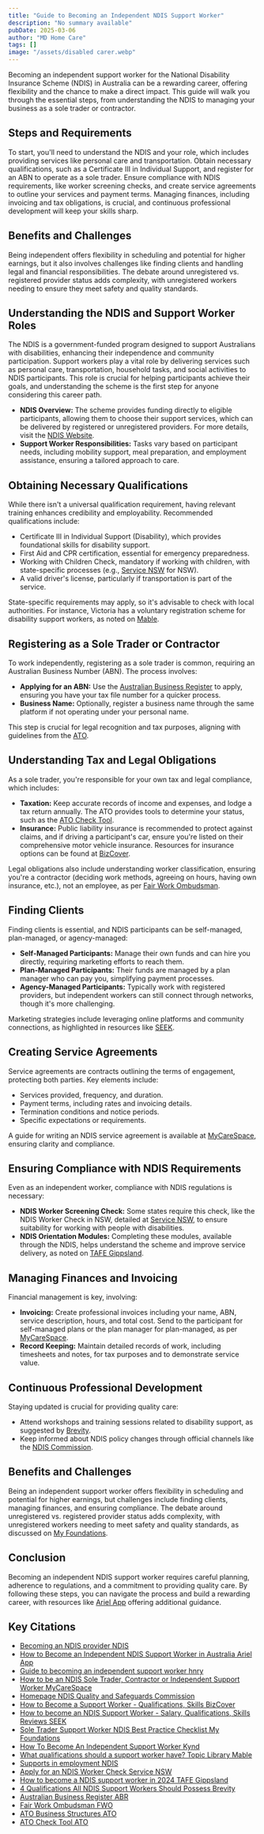 ```yaml
---
title: "Guide to Becoming an Independent NDIS Support Worker"
description: "No summary available"
pubDate: 2025-03-06
author: "MD Home Care"
tags: []
image: "/assets/disabled carer.webp"
---
```


Becoming an independent support worker for the National Disability Insurance Scheme (NDIS) in Australia can be a rewarding career, offering flexibility and the chance to make a direct impact. This guide will walk you through the essential steps, from understanding the NDIS to managing your business as a sole trader or contractor.

## Steps and Requirements

To start, you'll need to understand the NDIS and your role, which includes providing services like personal care and transportation. Obtain necessary qualifications, such as a Certificate III in Individual Support, and register for an ABN to operate as a sole trader. Ensure compliance with NDIS requirements, like worker screening checks, and create service agreements to outline your services and payment terms. Managing finances, including invoicing and tax obligations, is crucial, and continuous professional development will keep your skills sharp.

## Benefits and Challenges

Being independent offers flexibility in scheduling and potential for higher earnings, but it also involves challenges like finding clients and handling legal and financial responsibilities. The debate around unregistered vs. registered provider status adds complexity, with unregistered workers needing to ensure they meet safety and quality standards.

## Understanding the NDIS and Support Worker Roles

The NDIS is a government-funded program designed to support Australians with disabilities, enhancing their independence and community participation. Support workers play a vital role by delivering services such as personal care, transportation, household tasks, and social activities to NDIS participants. This role is crucial for helping participants achieve their goals, and understanding the scheme is the first step for anyone considering this career path.

- **NDIS Overview:** The scheme provides funding directly to eligible participants, allowing them to choose their support services, which can be delivered by registered or unregistered providers. For more details, visit the [NDIS Website](https://www.ndis.gov.au/).
- **Support Worker Responsibilities:** Tasks vary based on participant needs, including mobility support, meal preparation, and employment assistance, ensuring a tailored approach to care.

## Obtaining Necessary Qualifications

While there isn't a universal qualification requirement, having relevant training enhances credibility and employability. Recommended qualifications include:

- Certificate III in Individual Support (Disability), which provides foundational skills for disability support.
- First Aid and CPR certification, essential for emergency preparedness.
- Working with Children Check, mandatory if working with children, with state-specific processes (e.g., [Service NSW](https://www.service.nsw.gov.au/transaction/ndiswc-apply) for NSW).
- A valid driver's license, particularly if transportation is part of the service.

State-specific requirements may apply, so it's advisable to check with local authorities. For instance, Victoria has a voluntary registration scheme for disability support workers, as noted on [Mable](https://mable.com.au/discover/building-your-support-team/what-qualifications-should-a-support-worker-have/).

## Registering as a Sole Trader or Contractor

To work independently, registering as a sole trader is common, requiring an Australian Business Number (ABN). The process involves:

- **Applying for an ABN:** Use the [Australian Business Register](https://abr.gov.au/) to apply, ensuring you have your tax file number for a quicker process.
- **Business Name:** Optionally, register a business name through the same platform if not operating under your personal name.

This step is crucial for legal recognition and tax purposes, aligning with guidelines from the [ATO](https://www.ato.gov.au/Business/Starting-a-new-business/Business-structures/).

## Understanding Tax and Legal Obligations

As a sole trader, you're responsible for your own tax and legal compliance, which includes:

- **Taxation:** Keep accurate records of income and expenses, and lodge a tax return annually. The ATO provides tools to determine your status, such as the [ATO Check Tool](https://www.ato.gov.au/Calculators-and-tools/Host/?anchor=ECDTSGET&anchor=ECDTSGET#ECDTSGET).
- **Insurance:** Public liability insurance is recommended to protect against claims, and if driving a participant's car, ensure you're listed on their comprehensive motor vehicle insurance. Resources for insurance options can be found at [BizCover](https://www.bizcover.com.au/become-independent-support-worker/).

Legal obligations also include understanding worker classification, ensuring you're a contractor (deciding work methods, agreeing on hours, having own insurance, etc.), not an employee, as per [Fair Work Ombudsman](https://www.fairwork.gov.au/).

## Finding Clients

Finding clients is essential, and NDIS participants can be self-managed, plan-managed, or agency-managed:

- **Self-Managed Participants:** Manage their own funds and can hire you directly, requiring marketing efforts to reach them.
- **Plan-Managed Participants:** Their funds are managed by a plan manager who can pay you, simplifying payment processes.
- **Agency-Managed Participants:** Typically work with registered providers, but independent workers can still connect through networks, though it's more challenging.

Marketing strategies include leveraging online platforms and community connections, as highlighted in resources like [SEEK](https://www.seek.com.au/career-advice/role/ndis-support-worker).

## Creating Service Agreements

Service agreements are contracts outlining the terms of engagement, protecting both parties. Key elements include:

- Services provided, frequency, and duration.
- Payment terms, including rates and invoicing details.
- Termination conditions and notice periods.
- Specific expectations or requirements.

A guide for writing an NDIS service agreement is available at [MyCareSpace](https://mycarespace.com.au/resources/what-must-my-ndis-service-agreement-include), ensuring clarity and compliance.

## Ensuring Compliance with NDIS Requirements

Even as an independent worker, compliance with NDIS regulations is necessary:

- **NDIS Worker Screening Check:** Some states require this check, like the NDIS Worker Check in NSW, detailed at [Service NSW](https://www.service.nsw.gov.au/transaction/ndiswc-apply), to ensure suitability for working with people with disabilities.
- **NDIS Orientation Modules:** Completing these modules, available through the NDIS, helps understand the scheme and improve service delivery, as noted on [TAFE Gippsland](https://www.tafegippsland.edu.au/about/mediacentre/2023/how_to_become_a_ndis_support_worker_in_2024).

## Managing Finances and Invoicing

Financial management is key, involving:

- **Invoicing:** Create professional invoices including your name, ABN, service description, hours, and total cost. Send to the participant for self-managed plans or the plan manager for plan-managed, as per [MyCareSpace](https://mycarespace.com.au/resources/how-to-be-an-ndis-sole-trader-contractor-or-independent-support-worker-with-an-abn).
- **Record Keeping:** Maintain detailed records of work, including timesheets and notes, for tax purposes and to demonstrate service value.

## Continuous Professional Development

Staying updated is crucial for providing quality care:

- Attend workshops and training sessions related to disability support, as suggested by [Brevity](https://www.brevity.com.au/blog/ndis-support-workers/).
- Keep informed about NDIS policy changes through official channels like the [NDIS Commission](https://www.ndiscommission.gov.au/).

## Benefits and Challenges

Being an independent support worker offers flexibility in scheduling and potential for higher earnings, but challenges include finding clients, managing finances, and ensuring compliance. The debate around unregistered vs. registered provider status adds complexity, with unregistered workers needing to meet safety and quality standards, as discussed on [My Foundations](https://www.myfoundations.com.au/sole-trader-support-worker-best-practice-checklist/).

## Conclusion

Becoming an independent NDIS support worker requires careful planning, adherence to regulations, and a commitment to providing quality care. By following these steps, you can navigate the process and build a rewarding career, with resources like [Ariel App](https://www.ariel-app.com.au/articles-events/how-to-become-an-independent-ndis-support-worker-in-australia) offering additional guidance.

## Key Citations

- [Becoming an NDIS provider NDIS](https://www.ndis.gov.au/providers/becoming-ndis-provider)
- [How to Become an Independent NDIS Support Worker in Australia Ariel App](https://www.ariel-app.com.au/articles-events/how-to-become-an-independent-ndis-support-worker-in-australia)
- [Guide to becoming an independent support worker hnry](https://hnry.com.au/freelancer-resources/guide-to-becoming-an-independent-support-worker/)
- [How to be an NDIS Sole Trader, Contractor or Independent Support Worker MyCareSpace](https://mycarespace.com.au/resources/how-to-be-an-ndis-sole-trader-contractor-or-independent-support-worker-with-an-abn)
- [Homepage NDIS Quality and Safeguards Commission](https://www.ndiscommission.gov.au/)
- [How to Become a Support Worker - Qualifications, Skills BizCover](https://www.bizcover.com.au/become-independent-support-worker/)
- [How to become an NDIS Support Worker - Salary, Qualifications, Skills Reviews SEEK](https://www.seek.com.au/career-advice/role/ndis-support-worker)
- [Sole Trader Support Worker NDIS Best Practice Checklist My Foundations](https://www.myfoundations.com.au/sole-trader-support-worker-best-practice-checklist/)
- [How To Become An Independent Support Worker Kynd](https://kynd.com.au/become-an-independent-support-worker/)
- [What qualifications should a support worker have? Topic Library Mable](https://mable.com.au/discover/building-your-support-team/what-qualifications-should-a-support-worker-have/)
- [Supports in employment NDIS](https://www.ndis.gov.au/understanding/supports-funded-ndis/supports-employment)
- [Apply for an NDIS Worker Check Service NSW](https://www.service.nsw.gov.au/transaction/ndiswc-apply)
- [How to become a NDIS support worker in 2024 TAFE Gippsland](https://www.tafegippsland.edu.au/about/mediacentre/2023/how_to_become_a_ndis_support_worker_in_2024)
- [4 Qualifications All NDIS Support Workers Should Possess Brevity](https://www.brevity.com.au/blog/ndis-support-workers/)
- [Australian Business Register ABR](https://abr.gov.au/)
- [Fair Work Ombudsman FWO](https://www.fairwork.gov.au/)
- [ATO Business Structures ATO](https://www.ato.gov.au/Business/Starting-a-new-business/Business-structures/)
- [ATO Check Tool ATO](https://www.ato.gov.au/Calculators-and-tools/Host/?anchor=ECDTSGET&anchor=ECDTSGET#ECDTSGET)
